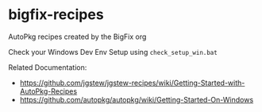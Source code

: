 # bigfix-recipes
AutoPkg recipes created by the BigFix org

Check your Windows Dev Env Setup using `check_setup_win.bat`

Related Documentation:

- https://github.com/jgstew/jgstew-recipes/wiki/Getting-Started-with-AutoPkg-Recipes
- https://github.com/autopkg/autopkg/wiki/Getting-Started-On-Windows

